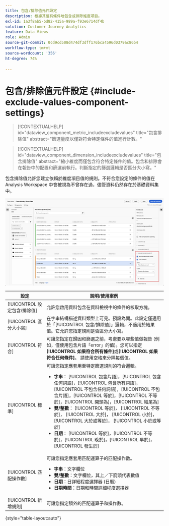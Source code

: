 ```yaml
---
title: 包含/排除值元件設定
description: 根據其值有條件地包含或排除維度項目。
exl-id: 1a3f8ab5-bd82-415a-989a-f93e6714df4b
solution: Customer Journey Analytics
feature: Data Views
role: Admin
source-git-commit: 0cd9cd508d474df3dff176bca4596d0379ac86b4
workflow-type: tm+mt
source-wordcount: '356'
ht-degree: 74%

---
```


# 包含/排除值元件設定 {#include-exclude-values-component-settings}

<!-- markdownlint-disable MD034 -->

>[!CONTEXTUALHELP]
>id="dataview_component_metric_includeexcludevalues"
>title="包含排除值"
>abstract="篩選量度以僅對符合特定條件的值進行計數。"

<!-- markdownlint-enable MD034 -->

<!-- markdownlint-disable MD034 -->

>[!CONTEXTUALHELP]
>id="dataview_component_dimension_includeexcludevalues"
>title="包含排除值"
>abstract="縮小維度而僅包含符合特定條件的值。包含和排除會在報告中的配置和篩選前執行。判斷指定的篩選邏輯是否區分大小寫。"

<!-- markdownlint-enable MD034 -->

包含排除值允許您建立依賴於維度項目值的規則。不符合您設定的條件的值在 Analysis Workspace 中會被視為不曾存在過，儘管資料仍然存在於基礎資料集中。

![醒目提示包含排除值的資料檢視視窗](../assets/include-exclude.png)

| 設定 | 說明/使用案例 |
| --- | --- |
| [!UICONTROL 設定包含/排除值] | 允許您啟用資料包含在資料檢視中的條件的核取方塊。 |
| [!UICONTROL 區分大小寫] | 在字串結構描述資料類型上可見。預設為開。此設定僅適用於「[!UICONTROL 包含/排除值]」邏輯，不適用於結果值。它允許您指定規則是否區分大小寫。 |
| [!UICONTROL 符合] | 可讓您指定在歸因和篩選之前，考慮要以哪些值做報告 (例如，僅使用包含片語「error」的值)。您可以指定&#x200B;**[!UICONTROL 如果符合所有條件]**&#x200B;或&#x200B;**[!UICONTROL 如果符合任何條件]**。 請使用空格來分隔每個值。 |
| [!UICONTROL 標準] | 可讓您指定應套用至特定篩選規則的符合邏輯。<ul><li>**字串**： [!UICONTROL 包含片語]，[!UICONTROL 包含任何詞語]，[!UICONTROL 包含所有詞語]，[!UICONTROL 不包含任何詞語]，[!UICONTROL 不包含片語]，[!UICONTROL 等於]，[!UICONTROL 不等於]，[!UICONTROL 開頭為]，[!UICONTROL 結尾為]</li><li>**雙/整數**： [!UICONTROL 等於]， [!UICONTROL 不等於]， [!UICONTROL 大於]， [!UICONTROL 小於]， [!UICONTROL 大於或等於]， [!UICONTROL 小於或等於]</li><li>**日期**： [!UICONTROL 等於]，[!UICONTROL 不等於]，[!UICONTROL 晚於]，[!UICONTROL 早於]，[!UICONTROL 發生於]</li></ul> |
| [!UICONTROL 匹配操作數] | 可讓您指定應套用匹配運算子的匹配操作數。<ul><li>**字串**：文字欄位</li><li>**雙/整數**：文字欄位，其上／下箭頭代表數值</li><li>**日期**：日詳細程度選擇器 (日曆)</li><li>**日期時間**：日期和時間詳細程度選擇器</li></ul> |
| [!UICONTROL 新增規則] | 可讓您指定額外的匹配運算子和操作數。 |

{style="table-layout:auto"}
